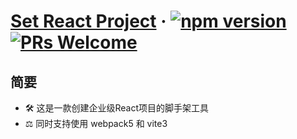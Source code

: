 # [Set React Project](http://43.136.181.170/) &middot; [![npm version](https://img.shields.io/npm/v/react.svg?style=flat)](https://www.npmjs.com/package/react) [![PRs Welcome](https://img.shields.io/badge/PRs-welcome-brightgreen.svg)](http://43.136.181.170/)

## 简要
- 🛠️ 这是一款创建企业级React项目的脚手架工具
- ⚖️ 同时支持使用 webpack5 和 vite3